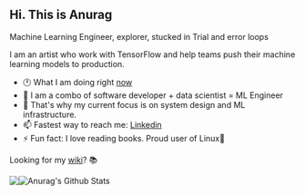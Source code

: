 <h2>Hi. This is Anurag</h2>
<p>Machine Learning Engineer, explorer, stucked in Trial and error loops</p>

I am an artist who work with TensorFlow and help teams push their machine learning models to production. 

- 🕐 What I am doing right <a href="https://adhadse.com/now">now</a>
- 💬 I am a combo of software developer + data scientist = ML Engineer
- 📑 That's why my current focus is on system design and ML infrastructure.
- 📫 Fastest way to reach me: [Linkedin](https://www.linkedin.com/in/adhadse/)
- ⚡  Fun fact: I love reading books. Proud user of Linux🐧

Looking for my [wiki](https://wiki.adhadse.com)? 📚

<div style="display: flex; flex-direction: row;">
        <img src="http://github-readme-streak-stats.herokuapp.com?user=adhadse&hide_border=true&date_format=M%20j%5B%2C%20Y%5D&background=22272E&sideNums=B95F17&currStreakNum=924BD0&dates=BABABA&sideLabels=DC8937"/>
        <img src="https://github-readme-stats.vercel.app/api?username=adhadse&count_private=true&theme=darcula&show_icons=true&hide_rank=true&hide_border=true&title_color=DD8A37&icon_color=934BD1&bg_color=22272E" alt="Anurag's Github Stats" />
</div>
